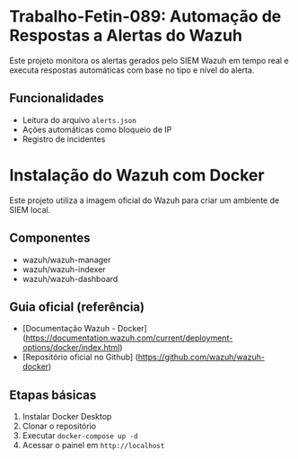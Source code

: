 # Trabalho-Fetin-089: Automação de Respostas a Alertas do Wazuh

Este projeto monitora os alertas gerados pelo SIEM Wazuh em tempo real e executa respostas automáticas com base no tipo e nível do alerta.

## Funcionalidades
- Leitura do arquivo `alerts.json`
- Ações automáticas como bloqueio de IP
- Registro de incidentes

# Instalação do Wazuh com Docker

Este projeto utiliza a imagem oficial do Wazuh para criar um ambiente de SIEM local.

## Componentes
- wazuh/wazuh-manager
- wazuh/wazuh-indexer
- wazuh/wazuh-dashboard

## Guia oficial (referência)
- [Documentação Wazuh - Docker] (https://documentation.wazuh.com/current/deployment-options/docker/index.html)
- [Repositório oficial no Github] (https://github.com/wazuh/wazuh-docker)

## Etapas básicas
1. Instalar Docker Desktop
2. Clonar o repositório
3. Executar `docker-compose up -d`
4. Acessar o painel em `http://localhost`


